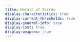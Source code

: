 ```yaml
---
title: Herald of Sorrow
display-characteristics: true
display-current-thresholds: true
display-general-info: true
display-cost: true
display-weapons: true
---
```

